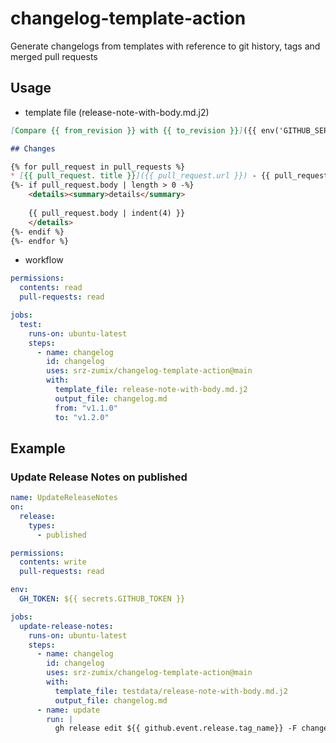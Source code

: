 # changelog-template-action

Generate changelogs from templates with reference to git history, tags and merged pull requests

## Usage

* template file (release-note-with-body.md.j2)

```markdown
[Compare {{ from_revision }} with {{ to_revision }}]({{ env('GITHUB_SERVER_URL') }}/{{ inputs.owner }}/{{ inputs.repo }}/compare/{{ from_revision }}...{{ to_revision }})

## Changes

{% for pull_request in pull_requests %}
* [{{ pull_request. title }}]({{ pull_request.url }}) - {{ pull_request.author.login }} {{ pull_request.mergedAt }}  
{%- if pull_request.body | length > 0 -%}
    <details><summary>details</summary>
    
    {{ pull_request.body | indent(4) }}
    </details>
{%- endif %}
{%- endfor %}
```

* workflow

```yaml
permissions:
  contents: read
  pull-requests: read

jobs:
  test:
    runs-on: ubuntu-latest
    steps:
      - name: changelog
        id: changelog
        uses: srz-zumix/changelog-template-action@main
        with:
          template_file: release-note-with-body.md.j2
          output_file: changelog.md
          from: "v1.1.0"
          to: "v1.2.0"
```

## Example

### Update Release Notes on published

```yaml
name: UpdateReleaseNotes
on:
  release:
    types:
      - published

permissions:
  contents: write
  pull-requests: read

env:
  GH_TOKEN: ${{ secrets.GITHUB_TOKEN }}

jobs:
  update-release-notes:
    runs-on: ubuntu-latest
    steps:
      - name: changelog
        id: changelog
        uses: srz-zumix/changelog-template-action@main
        with:
          template_file: testdata/release-note-with-body.md.j2
          output_file: changelog.md
      - name: update
        run: |
          gh release edit ${{ github.event.release.tag_name}} -F changelog.md
```
